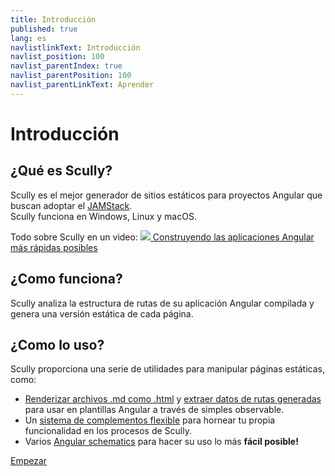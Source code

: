 ```yaml
---
title: Introducción
published: true
lang: es
navlistlinkText: Introducción
navlist_position: 100
navlist_parentIndex: true
navlist_parentPosition: 100
navlist_parentLinkText: Aprender
---
```


# Introducción

## ¿Qué es Scully?

Scully es el mejor generador de sitios estáticos para proyectos Angular que buscan adoptar el [JAMStack](https://jamstack.org/).  
Scully funciona en Windows, Linux y macOS.

Todo sobre Scully en un video:
<a class="docs-icon-button" href="https://thinkster.io/tutorials/scully-webinar-building-the-fastest-angular-apps-possible">
<img src="/assets/img/icons/play-solid.svg" />
Construyendo las aplicaciones Angular más rápidas posibles
</a>

## ¿Como funciona?

Scully analiza la estructura de rutas de su aplicación Angular compilada y genera una versión estática de cada página.

## ¿Como lo uso?

Scully proporciona una serie de utilidades para manipular páginas estáticas, como:

- [Renderizar archivos .md como .html](/docs/learn/create-a-blog/add-blog-support) y [extraer datos de rutas generadas](/docs/learn/create-a-blog/use-blog-post-data-in-template) para usar en plantillas Angular a través de simples observable.
- Un [sistema de complementos flexible](/docs/learn/plugins/overview) para hornear tu propia funcionalidad en los procesos de Scully.
- Varios [Angular schematics](/docs/learn/schematics/create-scully-files-with-ng-add) para hacer su uso lo más <strong>fácil posible!</strong>

<div class="docs-prev_next">
  <a class="next" href="/docs/learn/getting-started/requirements">Empezar</a>
</div>
